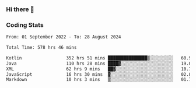### Hi there 👋

<!--
**Girrafeec/girrafeec** is a ✨ _special_ ✨ repository because its `README.md` (this file) appears on your GitHub profile.

Here are some ideas to get you started:

- 🔭 I’m currently working on ...
- 🌱 I’m currently learning ...
- 👯 I’m looking to collaborate on ...
- 🤔 I’m looking for help with ...
- 💬 Ask me about ...
- 📫 How to reach me: ...
- 😄 Pronouns: ...
- ⚡ Fun fact: ...
-->

### Coding Stats
<!--START_SECTION:waka-->

```txt
From: 01 September 2022 - To: 28 August 2024

Total Time: 578 hrs 46 mins

Kotlin                 352 hrs 51 mins ███████████████▒░░░░░░░░░   60.97 %
Java                   110 hrs 28 mins ████▓░░░░░░░░░░░░░░░░░░░░   19.09 %
XML                    62 hrs 9 mins   ██▓░░░░░░░░░░░░░░░░░░░░░░   10.74 %
JavaScript             16 hrs 30 mins  ▓░░░░░░░░░░░░░░░░░░░░░░░░   02.85 %
Markdown               10 hrs 3 mins   ▒░░░░░░░░░░░░░░░░░░░░░░░░   01.74 %
```

<!--END_SECTION:waka-->

